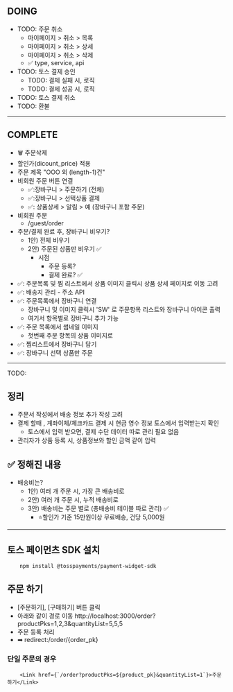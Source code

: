 ## DOING
- TODO: 주문 취소
    - 마이페이지 > 취소 > 목록
    - 마이페이지 > 취소 > 상세
    - 마이페이지 > 취소 > 삭제
    - ✅ type, service, api 
- TODO: 토스 결제 승인
    - TODO: 결제 실패 시, 로직
    - TODO: 결제 성공 시, 로직
- TODO: 토스 결제 취소
- TODO: 환불

-----------------------------------------------------------------------------------------
## COMPLETE
- 🗑 주문삭제
- 할인가(dicount_price) 적용
- 주문 제목 "OOO 외 (length-1)건"
- 비회원 주문 버튼 연결
    - ✅:장바구니 > 주문하기 (전체)
    - ✅:장바구니 > 선택상품 결제
    - ✅: 상품상세 > 알림 > 예 (장바구니 포함 주문)
- 비회원 주문
    - /guest/order
- 주문/결제 완료 후, 장바구니 비우기?
    - 1안) 전체 비우기
    - 2안) 주문된 상품만 비우기 ✅
        - 시점
            - 주문 등록?
            - 결제 완료? ✅ 
- ✅: 주문목록 및 찜 리스트에서 상품 이미지 클릭시 상품 상세 페이지로 이동 고려
- ✅: 배송지 관리 - 주소 API
- ✅: 주문목록에서 장바구니 연결
    - 장바구니 및 이미지 클릭시 'SW' 로 주문항목 리스트와 장바구니 아이콘 출력
    - 여기서 항목별로 장바구니 추가 가능
- ✅: 주문 목록에서 썸네일 이미지
    - 첫번째 주문 항목의 상품 이미지로 
- ✅: 찜리스트에서 장바구니 담기
- ✅: 장바구니 선택 상품만 주문

-----------------------------------------------------------------------------------------

TODO:
## 정리
- 주문서 작성에서 배송 정보 추가 작성 고려
- 결제 할때 , 계좌이체/체크카드 결제 시 현금 영수 정보 토스에서 입력받는지 확인
    - 토스에서 입력 받으면, 결제 수단 데이터 따로 관리 필요 없음
- 관리자가 상품 등록 시, 상품정보와 할인 금액 같이 입력

## ✅ 정해진 내용
- 배송비는? 
    - 1안) 여러 개 주문 시, 가장 큰 배송비로
    - 2안) 여러 개 주문 시, 누적 배송비로
    - 3안) 배송비는 주문 별로 (총배송비 테이블 따로 관리) ✅
        - ⭐할인가 기준 15만원이상 무료배송, 건당 5,000원  





----------------------------------------------------
## 토스 페이먼츠 SDK 설치
```
    npm install @tosspayments/payment-widget-sdk
```


## 주문 하기
- [주문하기], [구매하기] 버튼 클릭
- 아래와 같이 경로 이동
http://localhost:3000/order?productPks=1,2,3&quantityList=5,5,5
- 주문 등록 처리
- ➡ redirect:/order/{order_pk}

### 단일 주문의 경우
```
    <Link href={`/order?productPks=${product_pk}&quantityList=1`}>주문하기</Link>
```